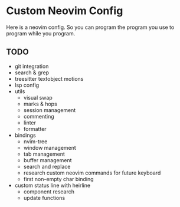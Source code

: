 # Custom Neovim Config

Here is a neovim config. So you can program the program you use to program while you program.

## TODO

- git integration
- search & grep
- treesitter textobject motions
- lsp config
- utils
    - visual swap
    - marks & hops
    - session management
    - commenting
    - linter
    - formatter
- bindings
    - nvim-tree
    - window management
    - tab management 
    - buffer management
    - search and replace
    - research custom neovim commands for future keyboard
    - first non-empty char binding
- custom status line with heirline
    - component research
    - update functions
    

